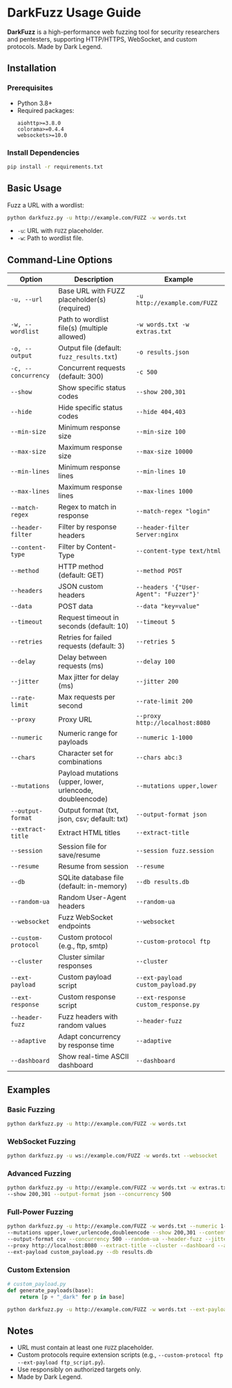 # DarkFuzz Usage Guide

**DarkFuzz** is a high-performance web fuzzing tool for security researchers and pentesters, supporting HTTP/HTTPS, WebSocket, and custom protocols. Made by Dark Legend.

## Installation

### Prerequisites
- Python 3.8+
- Required packages:
  ```
  aiohttp>=3.8.0
  colorama>=0.4.4
  websockets>=10.0
  ```

### Install Dependencies
```bash
pip install -r requirements.txt
```

## Basic Usage
Fuzz a URL with a wordlist:
```bash
python darkfuzz.py -u http://example.com/FUZZ -w words.txt
```
- `-u`: URL with `FUZZ` placeholder.
- `-w`: Path to wordlist file.

## Command-Line Options

| Option | Description | Example |
|--------|-------------|---------|
| `-u, --url` | Base URL with FUZZ placeholder(s) (required) | `-u http://example.com/FUZZ` |
| `-w, --wordlist` | Path to wordlist file(s) (multiple allowed) | `-w words.txt -w extras.txt` |
| `-o, --output` | Output file (default: `fuzz_results.txt`) | `-o results.json` |
| `-c, --concurrency` | Concurrent requests (default: 300) | `-c 500` |
| `--show` | Show specific status codes | `--show 200,301` |
| `--hide` | Hide specific status codes | `--hide 404,403` |
| `--min-size` | Minimum response size | `--min-size 100` |
| `--max-size` | Maximum response size | `--max-size 10000` |
| `--min-lines` | Minimum response lines | `--min-lines 10` |
| `--max-lines` | Maximum response lines | `--max-lines 1000` |
| `--match-regex` | Regex to match in response | `--match-regex "login"` |
| `--header-filter` | Filter by response headers | `--header-filter Server:nginx` |
| `--content-type` | Filter by Content-Type | `--content-type text/html` |
| `--method` | HTTP method (default: GET) | `--method POST` |
| `--headers` | JSON custom headers | `--headers '{"User-Agent": "Fuzzer"}'` |
| `--data` | POST data | `--data "key=value"` |
| `--timeout` | Request timeout in seconds (default: 10) | `--timeout 5` |
| `--retries` | Retries for failed requests (default: 3) | `--retries 5` |
| `--delay` | Delay between requests (ms) | `--delay 100` |
| `--jitter` | Max jitter for delay (ms) | `--jitter 200` |
| `--rate-limit` | Max requests per second | `--rate-limit 200` |
| `--proxy` | Proxy URL | `--proxy http://localhost:8080` |
| `--numeric` | Numeric range for payloads | `--numeric 1-1000` |
| `--chars` | Character set for combinations | `--chars abc:3` |
| `--mutations` | Payload mutations (upper, lower, urlencode, doubleencode) | `--mutations upper,lower` |
| `--output-format` | Output format (txt, json, csv; default: txt) | `--output-format json` |
| `--extract-title` | Extract HTML titles | `--extract-title` |
| `--session` | Session file for save/resume | `--session fuzz.session` |
| `--resume` | Resume from session | `--resume` |
| `--db` | SQLite database file (default: in-memory) | `--db results.db` |
| `--random-ua` | Random User-Agent headers | `--random-ua` |
| `--websocket` | Fuzz WebSocket endpoints | `--websocket` |
| `--custom-protocol` | Custom protocol (e.g., ftp, smtp) | `--custom-protocol ftp` |
| `--cluster` | Cluster similar responses | `--cluster` |
| `--ext-payload` | Custom payload script | `--ext-payload custom_payload.py` |
| `--ext-response` | Custom response script | `--ext-response custom_response.py` |
| `--header-fuzz` | Fuzz headers with random values | `--header-fuzz` |
| `--adaptive` | Adapt concurrency by response time | `--adaptive` |
| `--dashboard` | Show real-time ASCII dashboard | `--dashboard` |

## Examples

### Basic Fuzzing
```bash
python darkfuzz.py -u http://example.com/FUZZ -w words.txt
```

### WebSocket Fuzzing
```bash
python darkfuzz.py -u ws://example.com/FUZZ -w words.txt --websocket
```

### Advanced Fuzzing
```bash
python darkfuzz.py -u http://example.com/FUZZ -w words.txt -w extras.txt --numeric 1-1000 \
--show 200,301 --output-format json --concurrency 500
```

### Full-Power Fuzzing
```bash
python darkfuzz.py -u http://example.com/FUZZ -w words.txt --numeric 1-1000 --chars abc:3 \
--mutations upper,lower,urlencode,doubleencode --show 200,301 --content-type text/html \
--output-format csv --concurrency 500 --random-ua --header-fuzz --jitter 200 --rate-limit 200 \
--proxy http://localhost:8080 --extract-title --cluster --dashboard --adaptive \
--ext-payload custom_payload.py --db results.db
```

### Custom Extension
```python
# custom_payload.py
def generate_payloads(base):
    return [p + "_dark" for p in base]
```
```bash
python darkfuzz.py -u http://example.com/FUZZ -w words.txt --ext-payload custom_payload.py
```

## Notes
- URL must contain at least one `FUZZ` placeholder.
- Custom protocols require extension scripts (e.g., `--custom-protocol ftp --ext-payload ftp_script.py`).
- Use responsibly on authorized targets only.
- Made by Dark Legend.
